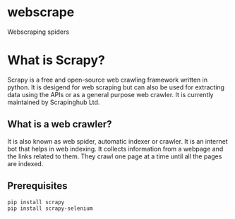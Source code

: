 # webscrape

Webscraping spiders

# What is Scrapy?

Scrapy is a free and open-source web crawling framework written in python.
It is desigend for web scraping but can also be used for extracting data using the APIs or as a general purpose web crawler.
It is currently maintained by Scrapinghub Ltd.

## What is a web crawler?

It is also known as web spider, automatic indexer or crawler.
It is an internet bot that helps in web indexing. It collects information from a webpage and the links related to them. They crawl one page at a time until all the pages are indexed.

## Prerequisites

```
pip install scrapy
pip install scrapy-selenium
```

